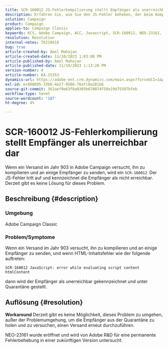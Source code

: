 ```yaml
---
title: SCR-160012 JS-Fehlerkompilierung stellt Empfänger als unerreichbar dar
description: Erfahren Sie, wie Sie den JS-Fehler beheben, der beim Kompilieren der Bereitstellung für Empfänger in Adobe Campaign Classic auftritt. Für dieses Problem ist derzeit keine Problemumgehung verfügbar.
solution: Campaign
product: Campaign
applies-to: Campaign Classic
keywords: KCS, Adobe Campaign, ACC, Javascript, SCR-160012, NEO-23161, Adobe Campaign Classic, Fehler, Kompilierung des Versands für Empfänger, Empfänger als nicht erreichbar markiert
resolution: Resolution
internal-notes: TK210418
bug: true
article-created-by: Amol Mahajan
article-created-date: 11/10/2023 1:03:08 PM
article-published-by: Amol Mahajan
article-published-date: 11/10/2023 1:13:20 PM
version-number: 4
article-number: KA-15353
dynamics-url: https://adobe-ent.crm.dynamics.com/main.aspx?forceUCI=1&pagetype=entityrecord&etn=knowledgearticle&id=df5c777b-c97f-ee11-8179-6045bd006b25
exl-id: ec888695-33b6-4e27-9506-76afc8a281b6
source-git-commit: 362aef9e63f8a0303b670074f58e19d75587bfeb
workflow-type: tm+mt
source-wordcount: '187'
ht-degree: 4%

---
```


# SCR-160012 JS-Fehlerkompilierung stellt Empfänger als unerreichbar dar


Wenn ein Versand im Jahr 903 in Adobe Campaign versucht, ihn zu kompilieren und an einige Empfänger zu senden, wird ein `SCR-160012 `Der JS-Fehler tritt auf und kennzeichnet die Empfänger als nicht erreichbar. Derzeit gibt es keine Lösung für dieses Problem.

## Beschreibung {#description}


### <b>Umgebung</b>

Adobe Campaign Classic



### <b>Problem/Symptome</b>

Wenn ein Versand im Jahr 903 versucht, ihn zu kompilieren und an einige Empfänger zu senden, und wenn HTML-Inhaltsfehler wie der folgende auftreten:


```
SCR-160012 JavaScript: error while evaluating script content htmlContent
```


dann wird der Empfänger als unerreichbar gekennzeichnet und unter Quarantäne gestellt.


## Auflösung {#resolution}

<b>Workaround</b>
Derzeit gibt es keine Möglichkeit, dieses Problem zu umgehen, außer der Problemumgehung, um die Empfänger aus der Quarantäne zu holen und zu versuchen, einen Versand erneut durchzuführen.

NEO-23161 wurde eröffnet und wird von Adobe R&amp;D für eine permanente Fehlerbehebung in einer zukünftigen Version untersucht.

